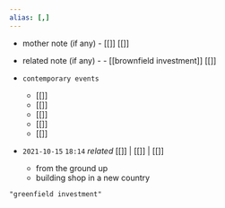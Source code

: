 ```yaml
---
alias: [,]
---
```

- mother note (if any)
		- [[]] [[]]
- related note (if any) -
		- [[brownfield investment]] [[]]
- `contemporary events`
	- [[]]
	- [[]]
	- [[]]
	- [[]]
	- [[]]

- `2021-10-15`  `18:14` _related_ [[]] | [[]] | [[]]
	- from the ground up
	- building shop in a new country

```query
"greenfield investment"
```